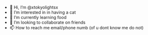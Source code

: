 - 👋 Hi, I’m @xtokyolightsx
- 👀 I’m interested in in having a cat
- 🌱 I’m currently learning food
- 💞️ I’m looking to collaborate on friends
- 📫 How to reach me email/phone numb (of u dont know me do not)

<!---
xtokyolightsx/xtokyolightsx is a ✨ special ✨ repository because its `README.md` (this file) appears on your GitHub profile.
You can click the Preview link to take a look at your changes.
--->
